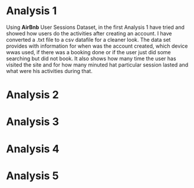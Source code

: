 # Analysis 1

Using **AirBnb** User Sessions Dataset, in the first Analysis 1 have tried and showed how users do the activities after creating an account.
I have converted a .txt file to a csv datafile for a cleaner look. The data set provides with information for when was the account created, which device wwas used, if there was a booking done or if the user just did some searching but did not book.
It also shows how many time the user has visited the site and for how many minuted hat particular session lasted and what were his activities during that.



# Analysis 2
# Analysis 3
# Analysis 4
# Analysis 5
